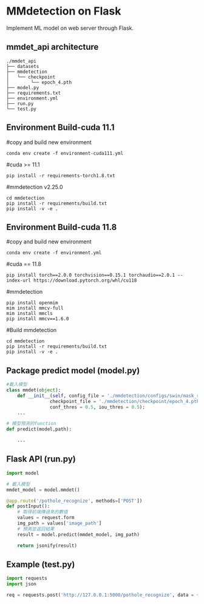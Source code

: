 # MMdetection on Flask
Implement ML model on web server through Flask.

## mmdet_api architecture
```
./mmdet_api
├── datasets
├── mmdetection
│   └── checkpoint
│        └── epoch_4.pth
├── model.py
├── requirements.txt
├── environment.yml
├── run.py
└── test.py
```

## Environment Build-cuda 11.1
#copy and build new environment
```
conda env create -f environment-cuda111.yml
```
#cuda >= 11.1
```
pip install -r requirements-torch1.8.txt
```
#mmdetection v2.25.0
```
cd mmdetection  
pip install -r requirements/build.txt  
pip install -v -e .  
```

## Environment Build-cuda 11.8
#copy and build new environment
```
conda env create -f environment.yml
```
#cuda == 11.8
```
pip install torch==2.0.0 torchvision==0.15.1 torchaudio==2.0.1 --index-url https://download.pytorch.org/whl/cu118
```
#mmdetection
```
pip install openmim    
mim install mmcv-full
mim install mmcls
pip install mmcv==1.6.0
```
#Build mmdetection
```
cd mmdetection  
pip install -r requirements/build.txt  
pip install -v -e .  
```

## Package predict model (model.py)
```python
#載入模型
class mmdet(object):
    def __init__(self, config_file = './mmdetection/configs/swin/mask_rcnn_swin-t-p4-w7_fpn_1x_coco.py', 
                checkpoint_file = './mmdetection/checkpoint/epoch_4.pth', 
                conf_thres = 0.5, iou_thres = 0.5):
    ...

# 模型預測的function
def predict(model,path):

    ...
```

## Flask API (run.py)
```python
import model

# 載入模型
mmdet_model = model.mmdet()

@app.route('/pothole_recognize', methods=['POST'])
def postInput():
    # 取得前端傳過來的數值
    values = request.form
    img_path = values['image_path']
    # 預測並返回結果
    result = model.predict(mmdet_model, img_path)

    return jsonify(result)
```
## Example (test.py)
```python
import requests
import json

req = requests.post('http://127.0.0.1:5000/pothole_recognize', data = {'image_path':'/home/training/datasets/fusion_image/val/images_bg/20240420_bg.jpg'})
```